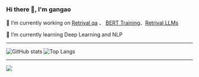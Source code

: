 ### Hi there 👋, I'm gangao

  🔭 I’m currently working on [Retrival qa](https://github.com/iGangao/es_text2vec_chatglm_qa) 、 [BERT Training](https://github.com/iGangao/ContinueTrainingBERT)、[Retrival LLMs](https:github.com/iGangao/QAsystem)
  
  🌱 I’m currently learning Deep Learning and NLP
<!--
**iGangao/iGangao** is a ✨ _special_ ✨ repository because its `README.md` (this file) appears on your GitHub profile.

Here are some ideas to get you started:

- 🔭 I’m currently working on ...
- 🌱 I’m currently learning ...
- 👯 I’m looking to collaborate on ...
- 🤔 I’m looking for help with ...
- 💬 Ask me about ...
- 📫 How to reach me: ...
- 😄 Pronouns: ...
- ⚡ Fun fact: ...
-->

---

![GitHub stats](https://github-readme-stats-git-masterrstaa-rickstaa.vercel.app/api?username=iGangao&show_icons=true)
![Top Langs](https://github-readme-stats-git-masterrstaa-rickstaa.vercel.app/api/top-langs/?username=iGangao&langs_count=3&hide=javascript,go,html,css,tex,Roff)

---
![](https://komarev.com/ghpvc/?username=iGangao&style=flat-square)
